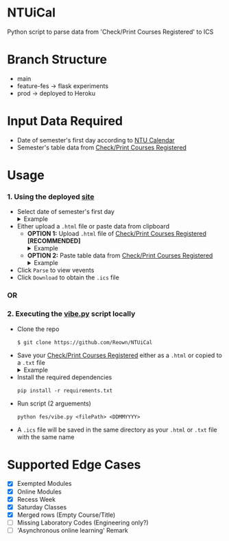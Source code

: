 # NTUiCal
Python script to parse data from 'Check/Print Courses Registered' to ICS

# Branch Structure
- main
- feature-fes -> flask experiments
- prod -> deployed to Heroku

# Input Data Required
 - Date of semester's first day according to [NTU Calendar](https://www.ntu.edu.sg/admissions/matriculation/academic-calendars)
 - Semester's table data from [Check/Print Courses Registered](https://sso.wis.ntu.edu.sg/webexe88/owa/sso_redirect.asp?t=1&app=https://wish.wis.ntu.edu.sg/pls/webexe/aus_stars_check.check_subject_web2)

# Usage
### 1. Using the deployed [site](https://ntuical-flask.herokuapp.com/)
- Select date of semester's first day
    <details>
    <summary>Example</summary>
    <br>
    *Monday of Week 1*
    <img src="./images/get_date.png">
    <img src="./images/choose_date.png">
    </details>
- Either upload a `.html` file or paste data from clipboard
    - __OPTION 1:__ Upload `.html` file of [Check/Print Courses Registered](https://sso.wis.ntu.edu.sg/webexe88/owa/sso_redirect.asp?t=1&app=https://wish.wis.ntu.edu.sg/pls/webexe/aus_stars_check.check_subject_web2) __[RECOMMENDED]__
        <details>
        <summary>Example</summary>
        <br>
        *Right click > Save Page*
        <img src="./images/get_html.png">
        <img src="./images/upload_html.png">
        </details>
    - __OPTION 2:__ Paste table data from [Check/Print Courses Registered](https://sso.wis.ntu.edu.sg/webexe88/owa/sso_redirect.asp?t=1&app=https://wish.wis.ntu.edu.sg/pls/webexe/aus_stars_check.check_subject_web2)
        <details>
        <summary>Example</summary>
        <br>
        *Only copy the contents within the red box*
        <img src="./images/get_data.png">
        <img src="./images/paste_data.png">
        </details>
- Click `Parse` to view vevents
- Click `Download` to obtain the `.ics` file

### __OR__

### 2. Executing the [vibe.py](https://github.com/Reown/NTUiCal/blob/main/fes/vibe.py) script locally
- Clone the repo
    ```
    $ git clone https://github.com/Reown/NTUiCal
    ```
- Save your [Check/Print Courses Registered](https://sso.wis.ntu.edu.sg/webexe88/owa/sso_redirect.asp?t=1&app=https://wish.wis.ntu.edu.sg/pls/webexe/aus_stars_check.check_subject_web2) either as a `.html` or copied to a `.txt` file
    <details>
    <summary>Example</summary>
    See <a href ="https://github.com/Reown/NTUiCal/tree/main/samplehtml">samplehtml</a>
    <br>
    or <a href = "https://github.com/Reown/NTUiCal/tree/main/sampletxt">sampletxt</a>
    </details>
- Install the required dependencies
    ```
    pip install -r requirements.txt
    ```
- Run script (2 arguements)
    ```
    python fes/vibe.py <filePath> <DDMMYYYY>
    ```
- A `.ics` file will be saved in the same directory as your `.html` or `.txt` file with the same name

# Supported Edge Cases
- [x] Exempted Modules
- [x] Online Modules
- [x] Recess Week
- [x] Saturday Classes
- [x] Merged rows (Empty Course/Title)
- [ ] Missing Laboratory Codes (Engineering only?)
- [ ] 'Asynchronous online learning' Remark
